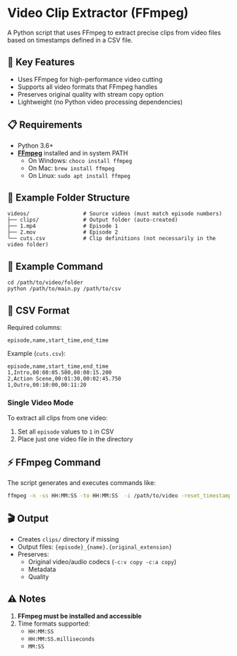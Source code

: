 

# Video Clip Extractor (FFmpeg)

A Python script that uses FFmpeg to extract precise clips from video files based on timestamps defined in a CSV file.

## 🚀 Key Features
- Uses FFmpeg for high-performance video cutting
- Supports all video formats that FFmpeg handles
- Preserves original quality with stream copy option
- Lightweight (no Python video processing dependencies)

## 📋 Requirements
- Python 3.6+
- **[FFmpeg](https://ffmpeg.org/)** installed and in system PATH
  - On Windows: `choco install ffmpeg`
  - On Mac: `brew install ffmpeg`
  - On Linux: `sudo apt install ffmpeg`

## 📂 Example Folder Structure
```
videos/                 # Source videos (must match episode numbers)
├── clips/              # Output folder (auto-created)
├── 1.mp4               # Episode 1
├── 2.mov               # Episode 2
└── cuts.csv            # Clip definitions (not necessarily in the video folder)
```
## 📂 Example Command
```
cd /path/to/video/folder
python /path/to/main.py /path/to/csv
```

## 📝 CSV Format
Required columns:
```csv
episode,name,start_time,end_time
```

Example (`cuts.csv`):
```csv
episode,name,start_time,end_time
1,Intro,00:00:05.500,00:00:15.200
2,Action Scene,00:01:30,00:02:45.750
1,Outro,00:10:00,00:11:20
```

### Single Video Mode
To extract all clips from one video:
1. Set all `episode` values to `1` in CSV
2. Place just one video file in the directory

## ⚡ FFmpeg Command
The script generates and executes commands like:
```bash
ffmpeg -n -ss HH:MM:SS -to HH:MM:SS  -i /path/to/video -reset_timestamps 1 -map 0 -c copy -avoid_negative_ts 1 clip_name
```

## 🎬 Output
- Creates `clips/` directory if missing
- Output files: `{episode}_{name}.{original_extension}`
- Preserves:
  - Original video/audio codecs (`-c:v copy -c:a copy`)
  - Metadata
  - Quality

## ⚠️ Notes
1. **FFmpeg must be installed and accessible**
2. Time formats supported:
   - `HH:MM:SS`
   - `HH:MM:SS.milliseconds`
   - `MM:SS`

